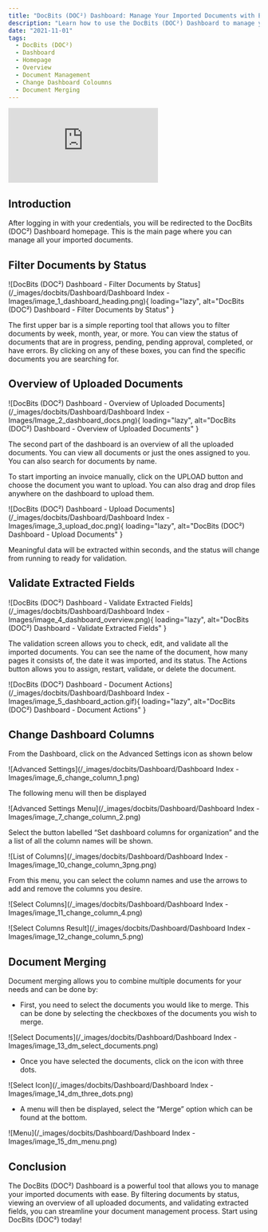 ```yaml
---
title: "DocBits (DOC²) Dashboard: Manage Your Imported Documents with Ease"
description: "Learn how to use the DocBits (DOC²) Dashboard to manage your imported documents with ease. Filter documents by status, view an overview of all uploaded documents, and validate extracted fields. Start using DocBits (DOC²) today!"
date: "2021-11-01"
tags:
  - DocBits (DOC²)
  - Dashboard
  - Homepage
  - Overview
  - Document Management
  - Change Dashboard Coloumns
  - Document Merging
---
```


<div class='video-container'>
  <iframe src="https://www.youtube.com/embed/VIDEO_ID_HERE" frameborder="0" allowfullscreen></iframe>
</div>

## Introduction

After logging in with your credentials, you will be redirected to the DocBits (DOC²) Dashboard homepage. This is the main page where you can manage all your imported documents.

## Filter Documents by Status

![DocBits (DOC²) Dashboard - Filter Documents by Status](/_images/docbits/Dashboard/Dashboard Index - Images/image_1_dashboard_heading.png){ loading="lazy", alt="DocBits (DOC²) Dashboard - Filter Documents by Status" }

The first upper bar is a simple reporting tool that allows you to filter documents by week, month, year, or more. You can view the status of documents that are in progress, pending, pending approval, completed, or have errors. By clicking on any of these boxes, you can find the specific documents you are searching for.

## Overview of Uploaded Documents

![DocBits (DOC²) Dashboard - Overview of Uploaded Documents](/_images/docbits/Dashboard/Dashboard Index - Images/Image_2_dashboard_docs.png){ loading="lazy", alt="DocBits (DOC²) Dashboard - Overview of Uploaded Documents" }

The second part of the dashboard is an overview of all the uploaded documents. You can view all documents or just the ones assigned to you. You can also search for documents by name.

To start importing an invoice manually, click on the UPLOAD button and choose the document you want to upload. You can also drag and drop files anywhere on the dashboard to upload them.

![DocBits (DOC²) Dashboard - Upload Documents](/_images/docbits/Dashboard/Dashboard Index - Images/image_3_upload_doc.png){ loading="lazy", alt="DocBits (DOC²) Dashboard - Upload Documents" }

Meaningful data will be extracted within seconds, and the status will change from running to ready for validation.

## Validate Extracted Fields

![DocBits (DOC²) Dashboard - Validate Extracted Fields](/_images/docbits/Dashboard/Dashboard Index - Images/image_4_dashboard_overview.png){ loading="lazy", alt="DocBits (DOC²) Dashboard - Validate Extracted Fields" }

The validation screen allows you to check, edit, and validate all the imported documents. You can see the name of the document, how many pages it consists of, the date it was imported, and its status. The Actions button allows you to assign, restart, validate, or delete the document.

![DocBits (DOC²) Dashboard - Document Actions](/_images/docbits/Dashboard/Dashboard Index - Images/image_5_dashboard_action.gif){ loading="lazy", alt="DocBits (DOC²) Dashboard - Document Actions" }

## Change Dashboard Columns

From the Dashboard, click on the Advanced Settings icon as shown below

![Advanced Settings](/_images/docbits/Dashboard/Dashboard Index - Images/image_6_change_column_1.png)

The following menu will then be displayed

![Advanced Settings Menu](/_images/docbits/Dashboard/Dashboard Index - Images/image_7_change_column_2.png)

Select the button labelled “Set dashboard columns for organization” and the a list of all the column names will be shown.

![List of Columns](/_images/docbits/Dashboard/Dashboard Index - Images/image_10_change_column_3png.png)

From this menu, you can select the column names and use the arrows to add and remove the columns you desire.

![Select Columns](/_images/docbits/Dashboard/Dashboard Index - Images/image_11_change_column_4.png)

![Select Columns Result](/_images/docbits/Dashboard/Dashboard Index - Images/image_12_change_column_5.png)

## Document Merging

Document merging allows you to combine multiple documents for your needs and can be done by:

- First, you need to select the documents you would like to merge. This can be done by selecting the checkboxes of the documents you wish to merge.

![Select Documents](/_images/docbits/Dashboard/Dashboard Index - Images/image_13_dm_select_documents.png)

- Once you have selected the documents, click on the icon with three dots.

![Select Icon](/_images/docbits/Dashboard/Dashboard Index - Images/image_14_dm_three_dots.png)

- A menu will then be displayed, select the “Merge” option which can be found at the bottom.

![Menu](/_images/docbits/Dashboard/Dashboard Index - Images/image_15_dm_menu.png)

## Conclusion

The DocBits (DOC²) Dashboard is a powerful tool that allows you to manage your imported documents with ease. By filtering documents by status, viewing an overview of all uploaded documents, and validating extracted fields, you can streamline your document management process. Start using DocBits (DOC²) today!
